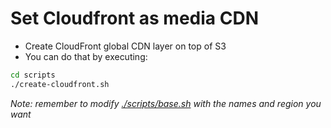 # Set Cloudfront as media CDN

- Create CloudFront global CDN layer on top of S3
- You can do that by executing:
```bash
cd scripts
./create-cloudfront.sh
```

*Note: remember to modify [./scripts/base.sh](../scripts/base.sh) with the names and region you want*
